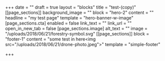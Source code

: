 +++
date = ""
draft = true
layout = "blocks"
title = "test-(copy)"
[[page_sections]]
background_image = ""
block = "hero-2"
content = ""
headline = "my test page"
template = "hero-banner-w-image"
[page_sections.cta]
enabled = false
link_text = ""
link_url = ""
open_in_new_tab = false
[page_sections.image]
alt_text = ""
image = "/uploads/2018/06/21/forestry-symbol.svg"
[[page_sections]]
block = "footer-1"
content = "some test in here<img src=\"/uploads/2018/06/21/drone-photo.jpeg\">"
template = "simple-footer"

+++
